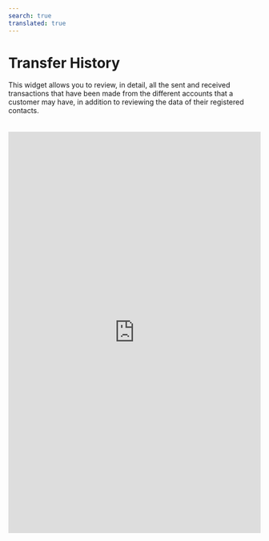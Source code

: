 ```yaml
---
search: true
translated: true
---
```


# Transfer History

This widget allows you to review, in detail, all the sent and received transactions that have been made from the different accounts that a customer may have, in addition to reviewing the data of their registered contacts.

<iframe id="widgetFrame" src="https://widgets.modyo.com/personas/retail-transfers" width="100%"  frameBorder="0" style="min-height:800px;overflow:auto;margin-top:20px;"/>

| Feature                       | Description                                                                                                                                                                           |
|-------------------------------|---------------------------------------------------------------------------------------------------------------------------------------------------------------------------------------|
| Transfer History              | Displays the transaction details sent and received from the customer's account. Includes the amount of the transfer, the available balance, and the contact name, as appropriate.     |
| Third-party Transfers         | Filters the widget to only show information regarding transfers to third parties made by the customer.                                                                                |
| Transfers between my Accounts | Filters the widget to only show information regarding transfers made between the customer's own accounts.                                                                             |
| Contacts                      | Allows customers to review and edit contact information that are already entered in the customer's account. Displays information such as name, bank, account type and account number. |
| Add Contact                   | Add new destination accounts to Contacts. Includes fields to define the name, bank, account type, account number, ID and recipient's email.                                           |
